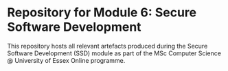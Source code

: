 # Repository for Module 6: Secure Software Development

This repository hosts all relevant artefacts produced during the Secure Software Development (SSD) module 
as part of the MSc Computer Science @ University of Essex Online programme.